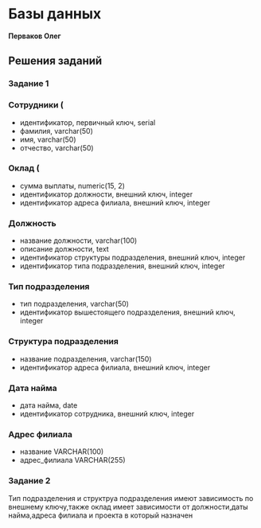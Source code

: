 # Базы данных

**Перваков Олег**

## Решения заданий

### Задание 1
### Сотрудники (
- идентификатор, первичный ключ, serial
- фамилия, varchar(50)
- имя, varchar(50)
- отчество, varchar(50)
### Оклад (
- сумма выплаты, numeric(15, 2)
- идентификатор должности, внешний ключ, integer
- идентификатор адреса филиала, внешний ключ, integer
### Должность
- название должности, varchar(100)
- описание должности, text
- идентификатор структуры подразделения, внешний ключ, integer
- идентификатор типа подразделения, внешний ключ, integer
### Тип подразделения
- тип подразделения, varchar(50)
- идентификатор вышестоящего подразделения, внешний ключ, integer
### Структура подразделения
- название подразделения, varchar(150)
- идентификатор адреса филиала, внешний ключ, integer
### Дата найма
- дата найма, date
- идентификатор сотрудника, внешний ключ, integer
### Адрес филиала
- название VARCHAR(100)
- адрес_филиала VARCHAR(255)
### Задание 2
Тип подразделения и структруа подразделения имеют зависимость по внешнему ключу,также оклад имеет зависимости от должности,даты найма,адреса филиала и проекта в который назначен
